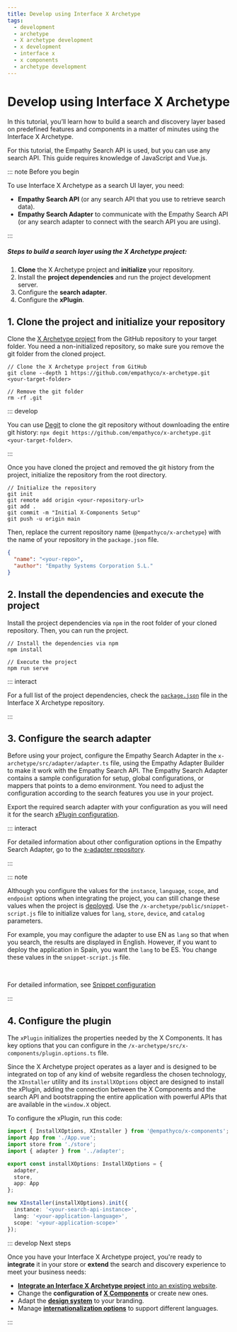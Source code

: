 ```yaml
---
title: Develop using Interface X Archetype
tags:
  - development
  - archetype
  - X archetype development
  - x development
  - interface x
  - x components
  - archetype development
---
```


# Develop using Interface X Archetype 

In this tutorial, you’ll learn how to build a search and discovery layer based on predefined features and components in a matter of minutes using the Interface&nbsp;X&nbsp;Archetype.

For this tutorial, the Empathy Search API is used, but you can use any search API. This guide
requires knowledge of JavaScript and Vue.js.

::: note Before you begin

To use Interface&nbsp;X&nbsp;Archetype as a search UI layer, you need:

- **Empathy Search API** (or any search API that you use to retrieve search data).
- **Empathy Search Adapter** to communicate with the Empathy Search API (or any search adapter to
  connect with the search API you are using).

:::

##### Steps to build a search layer using the X Archetype project:

1. **Clone** the X&nbsp;Archetype project and **initialize** your repository.
2. Install the **project dependencies** and run the project development server.
3. Configure the **search adapter**.
4. Configure the **xPlugin**.

## 1. Clone the project and initialize your repository

Clone the [X Archetype project](https://github.com/empathyco/x-archetype.git) from the GitHub
repository to your target folder. You need a non-initialized repository, so make sure you remove the
git folder from the cloned project.

```batch
// Clone the X Archetype project from GitHub
git clone --depth 1 https://github.com/empathyco/x-archetype.git <your-target-folder>

// Remove the git folder
rm -rf .git
```

::: develop

You can use [Degit](https://github.com/Rich-Harris/degit) to clone the git repository without
downloading the entire git history:
`npx degit https://github.com/empathyco/x-archetype.git <your-target-folder>`.

:::

Once you have cloned the project and removed the git history from the project, initialize the
repository from the root directory.

```batch
// Initialize the repository
git init
git remote add origin <your-repository-url>
git add .
git commit -m "Initial X-Components Setup"
git push -u origin main
```

Then, replace the current repository name (`@empathyco/x-archetype`) with the name of your
repository in the `package.json` file.

```json
{
  "name": "<your-repo>",
  "author": "Empathy Systems Corporation S.L."
}
```

## 2. Install the dependencies and execute the project

Install the project dependencies via `npm` in the root folder of your cloned repository. Then, you
can run the project.

```batch
// Install the dependencies via npm
npm install

// Execute the project
npm run serve
```

::: interact

For a full list of the project dependencies, check the
[`package.json`](https://github.com/empathyco/x-archetype/blob/main/package.json) file in the
Interface&nbsp;X&nbsp;Archetype repository.

:::

## 3. Configure the search adapter

Before using your project, configure the Empathy Search Adapter in the
`x-archetype/src/adapter/adapter.ts` file, using the Empathy Adapter Builder to make it work with
the Empathy Search API. The Empathy Search Adapter contains a sample configuration for setup, global
configurations, or mappers that points to a demo environment. You need to adjust
the configuration according to the search features you use in your project.

Export the required search adapter with your configuration as you will need it for the search
[xPlugin configuration](#4-configure-the-plugin).

::: interact

For detailed information about other configuration options in the Empathy Search Adapter, go to the
[x-adapter repository](https://github.com/empathyco/x/tree/main/packages/search-adapter).

:::

::: note

Although you configure the values for the `instance`, `language`, `scope`, and `endpoint` options
when integrating the project, you can still change these values when the project is [deployed](web-archetype-integration-guide.md). Use
the `/x-archetype/public/snippet-script.js` file to initialize values for `lang`, `store`,
`device`, and `catalog` parameters.

For example, you may configure the adapter to use EN as `lang` so that when you search, the results
are displayed in English. However, if you want to deploy the application in Spain, you want the
`lang` to be ES. You change these values in the `snippet-script.js` file.

</br>

For detailed information, see [Snippet configuration](web-archetype-integration-guide.md#snippet-configuration)

:::

## 4. Configure the plugin

The `xPlugin` initializes the properties needed by the X&nbsp;Components. It has key options that
you can configure in the `/x-archetype/src/x-components/plugin.options.ts` file.

Since the X&nbsp;Archetype project operates as a layer and is designed to be integrated on top of
any kind of website regardless the chosen technology, the `XInstaller` utility and its
`installXOptions` object are designed to install the xPlugin, adding the connection between the
X&nbsp;Components and the search API and bootstrapping the entire application with powerful APIs
that are available in the `window.X` object.

To configure the xPlugin, run this code:

```typescript
import { InstallXOptions, XInstaller } from '@empathyco/x-components';
import App from './App.vue';
import store from './store';
import { adapter } from '../adapter';

export const installXOptions: InstallXOptions = {
  adapter,
  store,
  app: App
};

new XInstaller(installXOptions).init({
  instance: '<your-search-api-instance>',
  lang: '<your-application-language>',
  scope: '<your-application-scope>'
});
```


::: develop Next steps

Once you have your Interface&nbsp;X&nbsp;Archetype project, you're ready to **integrate** it in your
store or **extend** the search and discovery experience to meet your business needs:

- [**Integrate an Interface&nbsp;X&nbsp;Archetype project** into an existing website](web-archetype-integration-guide.md).
- Change the **configuration of [X&nbsp;Components](web-how-to-use-x-components-guide.md)** or create new
  ones.
- Adapt the
  **[design system](https://github.com/empathyco/x/blob/main/packages/x-components/contributing/design-system.md)**
  to your branding.
- Manage
  **[internationalization options](https://github.com/empathyco/x-archetype/blob/main/docs/i18n.md)** to
  support different languages.

:::
<!-- add links to design system and internationalization content pages when ready-->
